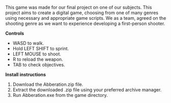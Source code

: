 This game was made for our final project on one of our subjects. This project aims to create a digital game, choosing from one of many genres using necessary and appropriate game scripts. We as a team, agreed on the shooting genre as we want to experience developing a first-person shooter.

**Controls**
  - WASD to walk.
  - Hold LEFT SHIFT to sprint.
  - LEFT MOUSE to shoot.
  - R to reload the weapon.
  - TAB to check objectives.

**Install instructions**
  1. Download the Abberation.zip file.
  2. Extract the downloaded .zip file using your preferred archive manager.
  3. Run Abberation.exe from the game directory.
